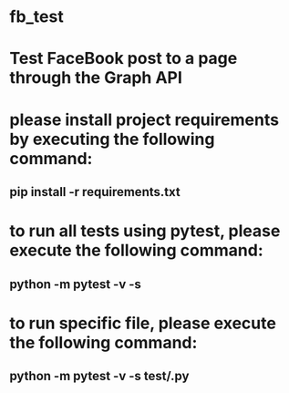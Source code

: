 # fb_test
# Test FaceBook post to a page through the Graph API

# please install project requirements by executing the following command:
## pip install -r requirements.txt

# to run all tests using pytest, please execute the following command:
## python -m pytest -v -s
 
# to run specific file, please execute the following command:
## python -m pytest -v -s test/<test-name>.py
 
 
